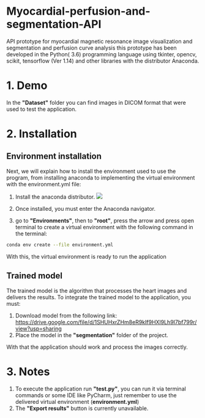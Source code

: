 # Myocardial-perfusion-and-segmentation-API

API prototype for myocardial magnetic resonance image visualization and segmentation and perfusion curve analysis this prototype has been developed in the Python( 3.6) programming language using tkinter, opencv, scikit, tensorflow (Ver 1.14) and other libraries with the distributor Anaconda. 

# 1. Demo 

In the **"Dataset"** folder you can find images in DICOM format that were used to test the application.


# 2. Installation

## Environment installation

Next, we will explain how to install the environment used to use the program, from installing anaconda to implementing the virtual environment with the environment.yml file:

1.	Install the anaconda distributor.
[![](https://assets-cdn.anaconda.com/assets/company/anaconda-logo.png?mtime=20200723150109&focal=none)](https://www.anaconda.com/products/individual#Downloads)

2.	Once installed, you must enter the Anaconda navigator.

3.	go to **"Environments"**, then to **"root"**, press the arrow and press open terminal to create a virtual environment with the following command in the terminal:

```bash
conda env create --file environment.yml
```
With this, the virtual environment is ready to run the application

## Trained model

The trained model is the algorithm that processes the heart images and delivers the results. To integrate the trained model to the application, you must:

1.	Download model from the following link: https://drive.google.com/file/d/1SHUHxrZHm8eR9kIf9HXl9Lh9I7bf799r/view?usp=sharing
2.	Place the model in the **"segmentation"** folder of the project.

With that the application should work and process the images correctly.

# 3. Notes

1. To execute the application run **"test.py"**, you can run it via terminal commands or some IDE like PyCharm, just remember to use the delivered virtual environment (**environment.yml**)
2. The **"Export results"** button is currently unavailable.
